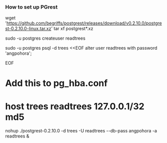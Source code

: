 ### How to set up PGrest

wget 'https://github.com/begriffs/postgrest/releases/download/v0.2.10.0/postgrest-0.2.10.0-linux.tar.xz'
tar xf postgrest*.xz

sudo -u postgres createuser readtrees

sudo -u postgres psql -d trees <<EOF
alter user readtrees with password 'angpohora';

EOF

# Add this to pg_hba.conf
# host trees readtrees 127.0.0.1/32 md5

nohup ./postgrest-0.2.10.0 -d trees -U readtrees --db-pass angpohora -a readtrees &